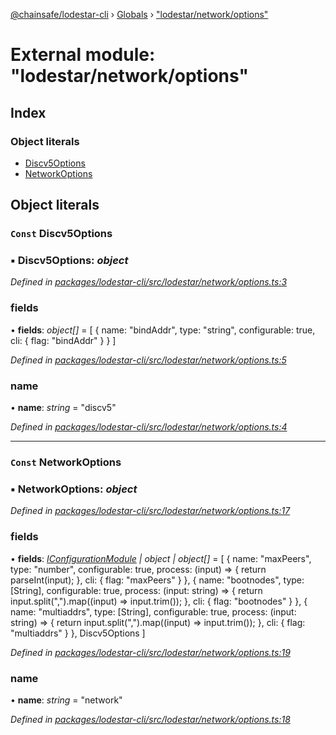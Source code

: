 [@chainsafe/lodestar-cli](../README.md) › [Globals](../globals.md) › ["lodestar/network/options"](_lodestar_network_options_.md)

# External module: "lodestar/network/options"

## Index

### Object literals

* [Discv5Options](_lodestar_network_options_.md#const-discv5options)
* [NetworkOptions](_lodestar_network_options_.md#const-networkoptions)

## Object literals

### `Const` Discv5Options

### ▪ **Discv5Options**: *object*

*Defined in [packages/lodestar-cli/src/lodestar/network/options.ts:3](https://github.com/ChainSafe/lodestar/blob/40e67a18f/packages/lodestar-cli/src/lodestar/network/options.ts#L3)*

###  fields

• **fields**: *object[]* = [
    {
      name: "bindAddr",
      type: "string",
      configurable: true,
      cli: {
        flag: "bindAddr"
      }
    }
  ]

*Defined in [packages/lodestar-cli/src/lodestar/network/options.ts:5](https://github.com/ChainSafe/lodestar/blob/40e67a18f/packages/lodestar-cli/src/lodestar/network/options.ts#L5)*

###  name

• **name**: *string* = "discv5"

*Defined in [packages/lodestar-cli/src/lodestar/network/options.ts:4](https://github.com/ChainSafe/lodestar/blob/40e67a18f/packages/lodestar-cli/src/lodestar/network/options.ts#L4)*

___

### `Const` NetworkOptions

### ▪ **NetworkOptions**: *object*

*Defined in [packages/lodestar-cli/src/lodestar/network/options.ts:17](https://github.com/ChainSafe/lodestar/blob/40e67a18f/packages/lodestar-cli/src/lodestar/network/options.ts#L17)*

###  fields

• **fields**: *[IConfigurationModule](../interfaces/_lodestar_util_config_.iconfigurationmodule.md) | object | object[]* = [
    {
      name: "maxPeers",
      type: "number",
      configurable: true,
      process: (input) => {
        return parseInt(input);
      },
      cli: {
        flag: "maxPeers"
      }
    },
    {
      name: "bootnodes",
      type: [String],
      configurable: true,
      process: (input: string) => {
        return input.split(",").map((input) => input.trim());
      },
      cli: {
        flag: "bootnodes"
      }
    },
    {
      name: "multiaddrs",
      type: [String],
      configurable: true,
      process: (input: string) => {
        return input.split(",").map((input) => input.trim());
      },
      cli: {
        flag: "multiaddrs"
      }
    },
    Discv5Options
  ]

*Defined in [packages/lodestar-cli/src/lodestar/network/options.ts:19](https://github.com/ChainSafe/lodestar/blob/40e67a18f/packages/lodestar-cli/src/lodestar/network/options.ts#L19)*

###  name

• **name**: *string* = "network"

*Defined in [packages/lodestar-cli/src/lodestar/network/options.ts:18](https://github.com/ChainSafe/lodestar/blob/40e67a18f/packages/lodestar-cli/src/lodestar/network/options.ts#L18)*
